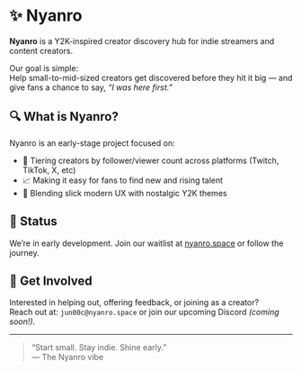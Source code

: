 # ✨ Nyanro

**Nyanro** is a Y2K-inspired creator discovery hub for indie streamers and content creators.

Our goal is simple:  
Help small-to-mid-sized creators get discovered before they hit it big — and give fans a chance to say, *“I was here first.”*

## 🔍 What is Nyanro?

Nyanro is an early-stage project focused on:

- 🌱 Tiering creators by follower/viewer count across platforms (Twitch, TikTok, X, etc)
- 📈 Making it easy for fans to find new and rising talent
- 🎨 Blending slick modern UX with nostalgic Y2K themes

## 🚧 Status

We’re in early development. Join our waitlist at [nyanro.space](https://nyanro.space/) or follow the journey.

## 💌 Get Involved

Interested in helping out, offering feedback, or joining as a creator?  
Reach out at: `jun00c@nyanro.space` or join our upcoming Discord *(coming soon!)*.

---

> “Start small. Stay indie. Shine early.”  
> — The Nyanro vibe
